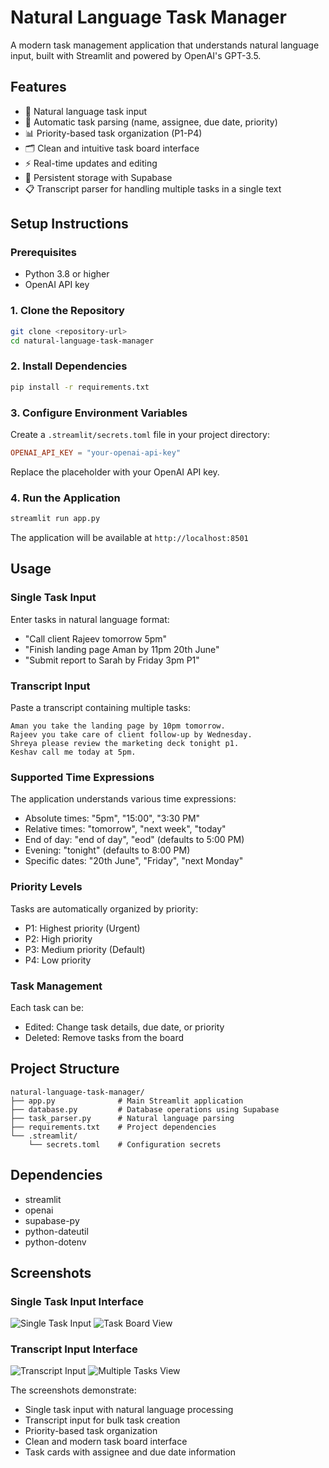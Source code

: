 # Natural Language Task Manager

A modern task management application that understands natural language input, built with Streamlit and powered by OpenAI's GPT-3.5.

## Features

- 📝 Natural language task input
- 🎯 Automatic task parsing (name, assignee, due date, priority)
- 📊 Priority-based task organization (P1-P4)
- 🗂️ Clean and intuitive task board interface
- ⚡ Real-time updates and editing
- 🔄 Persistent storage with Supabase
- 📋 Transcript parser for handling multiple tasks in a single text

## Setup Instructions

### Prerequisites

- Python 3.8 or higher
- OpenAI API key

### 1. Clone the Repository

```bash
git clone <repository-url>
cd natural-language-task-manager
```

### 2. Install Dependencies

```bash
pip install -r requirements.txt
```

### 3. Configure Environment Variables

Create a `.streamlit/secrets.toml` file in your project directory:

```toml
OPENAI_API_KEY = "your-openai-api-key"
```

Replace the placeholder with your OpenAI API key.

### 4. Run the Application

```bash
streamlit run app.py
```

The application will be available at `http://localhost:8501`

## Usage

### Single Task Input
Enter tasks in natural language format:
- "Call client Rajeev tomorrow 5pm"
- "Finish landing page Aman by 11pm 20th June"
- "Submit report to Sarah by Friday 3pm P1"

### Transcript Input
Paste a transcript containing multiple tasks:
```
Aman you take the landing page by 10pm tomorrow. 
Rajeev you take care of client follow-up by Wednesday. 
Shreya please review the marketing deck tonight p1. 
Keshav call me today at 5pm.
```

### Supported Time Expressions
The application understands various time expressions:
- Absolute times: "5pm", "15:00", "3:30 PM"
- Relative times: "tomorrow", "next week", "today"
- End of day: "end of day", "eod" (defaults to 5:00 PM)
- Evening: "tonight" (defaults to 8:00 PM)
- Specific dates: "20th June", "Friday", "next Monday"

### Priority Levels
Tasks are automatically organized by priority:
- P1: Highest priority (Urgent)
- P2: High priority
- P3: Medium priority (Default)
- P4: Low priority

### Task Management
Each task can be:
- Edited: Change task details, due date, or priority
- Deleted: Remove tasks from the board

## Project Structure

```
natural-language-task-manager/
├── app.py              # Main Streamlit application
├── database.py         # Database operations using Supabase
├── task_parser.py      # Natural language parsing
├── requirements.txt    # Project dependencies
└── .streamlit/
    └── secrets.toml    # Configuration secrets
```

## Dependencies

- streamlit
- openai
- supabase-py
- python-dateutil
- python-dotenv

## Screenshots

### Single Task Input Interface
![Single Task Input](https://xozgjogiiexwstpvlwem.supabase.co/storage/v1/object/public/screenshots//Screenshot%20(59).png)
![Task Board View](https://xozgjogiiexwstpvlwem.supabase.co/storage/v1/object/public/screenshots//Screenshot%20(60).png)

### Transcript Input Interface
![Transcript Input](https://xozgjogiiexwstpvlwem.supabase.co/storage/v1/object/public/screenshots//Screenshot%20(61).png)
![Multiple Tasks View](https://xozgjogiiexwstpvlwem.supabase.co/storage/v1/object/public/screenshots//Screenshot%20(62).png)

The screenshots demonstrate:
- Single task input with natural language processing
- Transcript input for bulk task creation
- Priority-based task organization
- Clean and modern task board interface
- Task cards with assignee and due date information